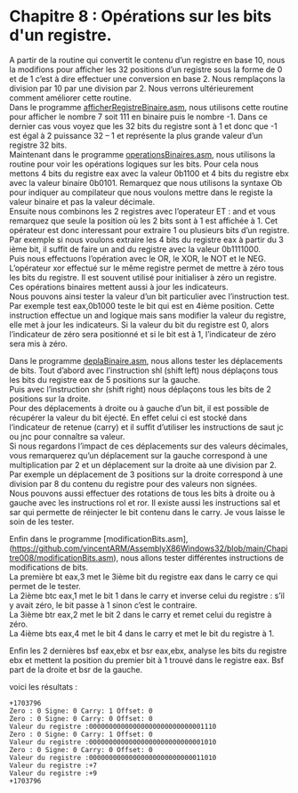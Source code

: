 # Chapitre 8 : Opérations sur les bits d'un registre. <br>

A partir de la routine qui convertit le contenu d’un registre en base 10, nous la modifions pour afficher les 32 positions d’un registre sous la forme de 0 et de 1 c’est à dire effectuer une conversion en base 2.  Nous remplaçons la division par 10 par une division par 2. Nous verrons ultérieurement comment améliorer cette routine. <br>
Dans le programme [afficherRegistreBinaire.asm](https://github.com/vincentARM/AssemblyX86Windows32/blob/main/Chapitre008/afficherRegistreBinaire.asm), nous utilisons cette routine pour afficher le nombre 7 soit 111 en binaire puis le nombre -1. Dans ce dernier cas vous voyez que les 32 bits du registre sont à 1 et donc que -1 est égal à 2 puissance 32 – 1 et représente la plus grande valeur d’un registre 32 bits. <br>
Maintenant dans le programme [operationsBinaires.asm](https://github.com/vincentARM/AssemblyX86Windows32/blob/main/Chapitre008/operationsBinaire.asm), nous utilisons la routine pour voir les opérations logiques sur les bits. Pour cela nous mettons 4 bits du registre eax avec la valeur 0b1100 et 4 bits du registre ebx avec la valeur binaire 0b0101. Remarquez que nous utilisons la syntaxe Ob pour indiquer au compilateur que nous voulons mettre dans le registe la valeur binaire et pas la valeur décimale. <br>
Ensuite nous combinons les 2 registres avec l’operateur ET : and et vous remarquez que seule la position où les 2 bits sont à 1 est affichée à 1. Cet opérateur est donc interessant pour extraire 1 ou plusieurs bits d’un registre. Par exemple si nous voulons extraire  les 4 bits du registre eax à partir du 3 ième bit, il suffit de faire un and du registre avec la valeur 0b1111000. <br>
Puis nous effectuons l’opération avec le OR, le XOR, le NOT et le NEG.<br> 
L’opérateur xor effectué sur le même registre permet de mettre à zéro tous les bits du registre. Il est souvent utilisé pour initialiser à zéro un registre. <br>
Ces opérations binaires mettent aussi à jour les indicateurs. <br>
Nous pouvons ainsi tester la valeur d’un bit particulier avec l’instruction test. Par exemple test eax,0b1000   teste le bit qui est en 4ième position. Cette instruction effectue un and logique mais sans modifier la valeur du registre, elle met à jour les indicateurs. Si la valeur du bit du registre est 0, alors l’indicateur de zéro sera positionné et si le bit est à 1, l’indicateur de zéro sera mis à zéro. <br>


Dans le programme [deplaBinaire.asm](https://github.com/vincentARM/AssemblyX86Windows32/blob/main/Chapitre008/deplaBinaire.asm), nous allons tester les déplacements de bits. Tout d’abord avec l’instruction shl (shift left) nous déplaçons tous les bits du registre eax de 5 positions sur la gauche. <br>
Puis avec l’instruction shr (shift right) nous déplaçons tous les bits de 2 positions sur la droite.<br>
Pour des déplacements à droite ou à gauche d’un bit, il est possible de récupérer la valeur du bit éjecté. En effet celui ci est stocké dans l’indicateur de retenue (carry) et il suffit d’utiliser les instructions de saut jc ou jnc pour connaître sa valeur. <br>
Si nous regardons l’impact de ces déplacements sur des valeurs décimales, vous remarquerez qu’un déplacement sur la gauche correspond à une multiplication par 2 et un déplacement sur la droite aà une division par 2. Par exemple un déplacement de 3 positions sur la droite  correspond à une division par 8 du contenu du registre pour des valeurs non signées.<br>
Nous pouvons aussi effectuer des rotations de tous les bits à droite ou à gauche avec les instructions rol et ror.  Il existe aussi les instructions sal et sar qui permette de réinjecter le bit contenu dans le carry. Je vous laisse le soin de les tester.<br>

Enfin dans le programme [modificationBits.asm],(https://github.com/vincentARM/AssemblyX86Windows32/blob/main/Chapitre008/modificationBits.asm), nous allons tester différentes instructions de modifications de bits.<br>
La première bt eax,3 met le 3ième bit du registre eax dans le carry ce qui permet de le tester.<br>
La 2ième btc eax,1 met le bit 1 dans le carry et inverse celui du registre : s’il y avait zéro, le bit passe à 1 sinon c’est le contraire.<br>
La 3ième btr eax,2 met le bit 2 dans le carry et remet celui du registre à zéro.<br>
La 4ième bts eax,4 met le bit 4 dans le carry et met le bit du registre à 1.<br>

Enfin les 2 dernières bsf eax,ebx et bsr eax,ebx, analyse les bits du registre ebx et mettent la position du premier bit à 1 trouvé dans le registre eax. Bsf part de la droite et bsr de la gauche.<br>

voici les résultats :

```
+1703796
Zero : 0 Signe: 0 Carry: 1 Offset: 0
Zero : 0 Signe: 0 Carry: 0 Offset: 0
Valeur du registre :00000000000000000000000000001110
Zero : 0 Signe: 0 Carry: 1 Offset: 0
Valeur du registre :00000000000000000000000000001010
Zero : 0 Signe: 0 Carry: 0 Offset: 0
Valeur du registre :00000000000000000000000000011010
Valeur du registre :+7
Valeur du registre :+9
+1703796

```
